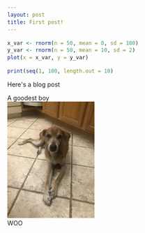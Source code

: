 ```yaml
---
layout: post
title: First post!
---
```


```r
x_var <- rnorm(n = 50, mean = 0, sd = 100)
y_var <- rnorm(n = 50, mean = 10, sd = 2)
plot(x = x_var, y = y_var)
```
```r
print(seq(1, 100, length.out = 10)
```

Here's a blog post


A goodest boy  
<img src="/images/dodger.JPG" alt="dodger" width="200"/>  
WOO
